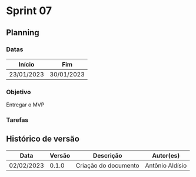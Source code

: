 # Sprint 07

## Planning

### Datas

| Início | Fim |
| :--:|:--:|
| 23/01/2023 | 30/01/2023 |


### Objetivo

Entregar o MVP

### Tarefas




## Histórico de versão

| Data | Versão | Descrição | Autor(es) |
| ---- | ------ | --------- | --------- |
| 02/02/2023 | 0.1.0 | Criação do documento | Antônio Aldísio |
